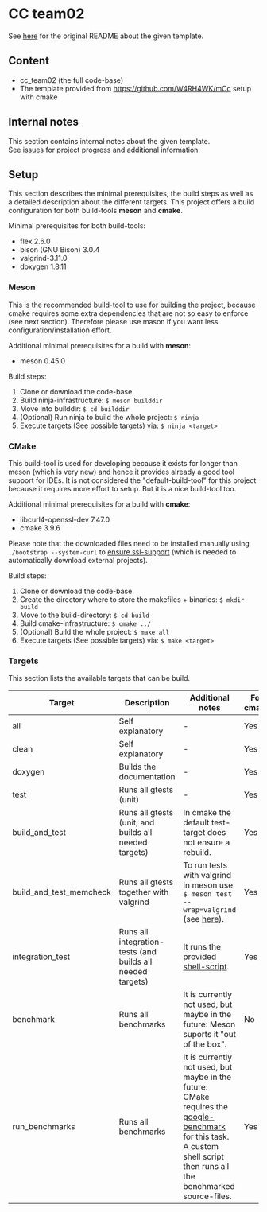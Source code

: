 # CC team02

See [here](README_original.md) for the original README about the given template.

## Content

- cc_team02 (the full code-base)
- The template provided from https://github.com/W4RH4WK/mCc setup with cmake

## Internal notes

This section contains internal notes about the given template.   
See [issues](https://github.com/YusufIpek/CompilerConstruction/issues) for project progress and additional information.

## Setup

This section describes the minimal prerequisites, the build steps as well as a detailed description about the different targets. This project offers a build configuration for both build-tools **meson** and **cmake**.

Minimal prerequisites for both build-tools:  

- flex 2.6.0  
- bison (GNU Bison) 3.0.4 
- valgrind-3.11.0  
- doxygen 1.8.11

### Meson
  
This is the recommended build-tool to use for building the project, because cmake requires some extra dependencies that are not so easy to enforce (see next section). Therefore please use mason if you want less configuration/installation effort.


Additional minimal prerequisites for a build with **meson**:   

- meson 0.45.0  


Build steps:

1. Clone or download the code-base.
2. Build ninja-infrastructure: ```$ meson builddir```
3. Move into builddir: ```$ cd builddir```
4. (Optional) Run ninja to build the whole project: ```$ ninja```
5. Execute targets (See possible targets) via: ```$ ninja <target>```

### CMake

This build-tool is used for developing because it exists for longer than meson (which is very new) and hence it provides already a good tool support for IDEs. It is not considered the "default-build-tool" for this project because it requires more effort to setup. But it is a nice build-tool too.

Additional minimal prerequisites for a build with **cmake**:

- libcurl4-openssl-dev 7.47.0
- cmake 3.9.6

Please note that the downloaded files need to be installed manually using ```./bootstrap --system-curl``` to [ensure ssl-support](https://stackoverflow.com/questions/29816529/unsupported-protocol-while-download-tar-gz-package) (which is needed to automatically download external projects).

Build steps:

1. Clone or download the code-base.
2. Create the directory where to store the makefiles + binaries: ```$ mkdir build```
3. Move to the build-directory: ```$ cd build```
4. Build cmake-infrastructure: ```$ cmake ../```
5. (Optional) Build the whole project: ```$ make all```
6. Execute targets (See possible targets) via: ```$ make <target>```

### Targets

This section lists the available targets that can be build.

| Target        | Description	| Additional notes  | For cmake | For meson|   
| ------------- |-------------	|------------------	|---------------|-------|   
| all			| Self explanatory | -	| Yes | Yes |   
| clean			| Self explanatory      |   -			|  Yes 	|   Yes |   
| doxygen		| Builds the documentation      |    - 			|  Yes 	|    Yes |   
| test			| Runs all gtests (unit)	| - | Yes |  Yes |   
| build_and_test| Runs all gtests (unit; and builds all needed targets) | In cmake the default test-target does not ensure a rebuild. |  Yes  | No |  
| build_and_test_memcheck | Runs all gtests together with valgrind | To run tests with valgrind in meson use ```$ meson test --wrap=valgrind``` (see [here](https://github.com/mesonbuild/meson/blob/master/docs/markdown/Unit-tests.md)). |  Yes  | No |  
| integration_test | Runs all integration-tests (and builds all needed targets) | It runs the provided [shell-script](https://github.com/W4RH4WK/mCc/blob/master/test/integration). | Yes  | Yes |  
| benchmark		| Runs all benchmarks	| It is currently not used, but maybe in the future: Meson suports it "out of the box". | No | Yes |  
| run_benchmarks | Runs all benchmarks | It is currently not used, but maybe in the future: CMake requires the [google-benchmark](https://github.com/google/benchmark) for this task. A custom shell script then runs all the benchmarked source-files. | Yes  | No |  
